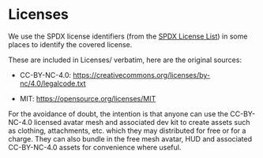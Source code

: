 # Licenses

We use the SPDX license identifiers (from the
[SPDX License List](https://spdx.dev/licenses)) in some places to
identify the covered license.

These are included in Licenses/ verbatim, here are the original sources:

* CC-BY-NC-4.0: https://creativecommons.org/licenses/by-nc/4.0/legalcode.txt

* MIT: https://opensource.org/licenses/MIT

For the avoidance of doubt, the intention is that anyone can use the
CC-BY-NC-4.0 licensed avatar mesh and associated dev kit to create
assets such as clothing, attachments, etc. which they may distributed
for free or for a charge. They can also bundle in the free mesh avatar,
HUD and associated CC-BY-NC-4.0 assets for convenience where useful.
